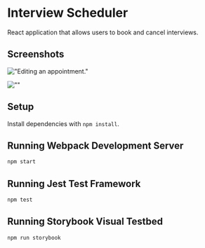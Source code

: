 # Interview Scheduler

React application that allows users to book and cancel interviews.

## Screenshots

!["Editing an appointment."](https://github.com/zorromark/scheduler/blob/master/docs/edit_appointments.png?raw=true)

![""](https://github.com/zorromark/scheduler/blob/master/docs/delete_appointments.png?raw=true)


## Setup

Install dependencies with `npm install`.

## Running Webpack Development Server

```sh
npm start
```

## Running Jest Test Framework

```sh
npm test
```

## Running Storybook Visual Testbed

```sh
npm run storybook
```
